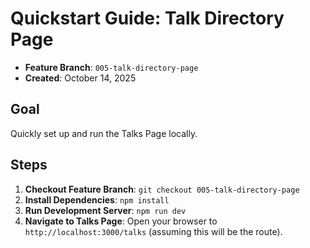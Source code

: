 # Quickstart Guide: Talk Directory Page

- **Feature Branch**: `005-talk-directory-page`
- **Created**: October 14, 2025

## Goal

Quickly set up and run the Talks Page locally.

## Steps

1.  **Checkout Feature Branch**: `git checkout 005-talk-directory-page`
2.  **Install Dependencies**: `npm install`
3.  **Run Development Server**: `npm run dev`
4.  **Navigate to Talks Page**: Open your browser to `http://localhost:3000/talks` (assuming this will be the route).

